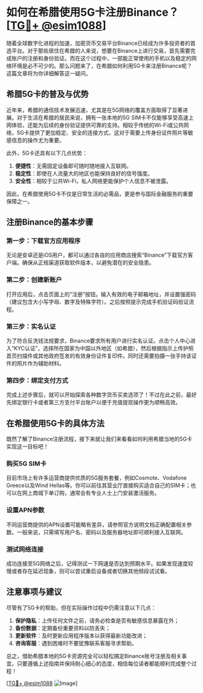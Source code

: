 # 如何在希腊使用5G卡注册Binance？[[TG💪+ @esim1088](https://t.me/s/esim1088)]

随着全球数字化进程的加速，加密货币交易平台Binance已经成为许多投资者的首选平台。对于那些居住在希腊的人来说，想要在Binance上进行交易，首先需要完成账户的注册和身份验证。而在这个过程中，一部能正常使用的手机以及稳定的网络环境是必不可少的。那么问题来了，在希腊如何利用5G卡来注册Binance呢？这篇文章将为你详细解答这一疑问。

## 希腊5G卡的普及与优势

近年来，希腊的通信技术发展迅速，尤其是在5G网络的覆盖方面取得了显著进展。对于生活在希腊的居民来说，拥有一张本地的5G SIM卡不仅能够享受高速上网体验，还能为后续的身份验证提供可靠的支持。相较于传统的Wi-Fi或公共网络，5G卡提供了更加稳定、安全的连接方式，这对于需要上传身份证件照片等敏感信息的操作尤为重要。

此外，5G卡还具有以下几点优势：
1. **便捷性**：无需固定设备即可随时随地接入互联网。
2. **稳定性**：即使在人流量大的地区也能保持良好的信号强度。
3. **安全性**：相较于公共Wi-Fi，私人网络更能保护个人信息不被泄露。

因此，在希腊使用5G卡不仅是日常生活的必需品，更是参与国际金融服务的重要保障之一。

## 注册Binance的基本步骤

### 第一步：下载官方应用程序

无论是安卓还是iOS用户，都可以通过各自的应用商店搜索“Binance”下载官方客户端。确保从正规渠道获取软件版本，以避免潜在的安全隐患。

### 第二步：创建新账户

打开应用后，点击页面上的“注册”按钮。输入有效的电子邮箱地址，并设置强密码（建议包含大小写字母、数字及特殊字符）。之后按照提示完成手机验证码验证流程。

### 第三步：实名认证

为了符合反洗钱法规要求，Binance要求所有用户进行实名认证。点击个人中心进入“KYC认证”，选择所在国家为中国以外地区（如希腊），然后根据指示上传护照首页扫描件或其他政府签发的有效身份证件复印件。同时还需要拍摄一张手持该证件的照片作为辅助材料。

### 第四步：绑定支付方式

完成上述步骤后，就可以开始探索各种数字货币买卖选项了！不过在此之前，最好先绑定银行卡或者第三方支付平台账户以便于充值提现操作更为顺畅高效。

## 在希腊使用5G卡的具体方法

既然了解了Binance注册流程，接下来就让我们来看看如何利用希腊当地的5G卡实现这一目标吧！

### 购买5G SIM卡

目前市场上有许多运营商提供优质的5G服务套餐，例如Cosmote、Vodafone Greece以及Wind Hellas等。你可以前往其营业厅直接购买适合自己的SIM卡；也可以在网上商城下单订购，通常会有专业人士上门安装激活服务。

### 设置APN参数

不同运营商提供的APN设置可能略有差异，请参照官方说明文档正确配置相关参数。一般来说，只需填写用户名、密码以及服务器地址即可顺利接入互联网。

### 测试网络连接

成功连接至5G网络之后，记得测试一下网速是否达到预期水平。如果发现速度较慢或者存在延迟现象，则可以尝试重启设备或者切换其他频段试试看。

## 注意事项与建议

尽管有了5G卡的帮助，但在实际操作过程中仍需注意以下几点：

1. **保护隐私**：上传任何文件之前，请务必检查是否有敏感信息暴露在外；
2. **备份数据**：定期备份重要资料以防丢失；
3. **更新软件**：及时更新应用程序版本以获得最新功能改进；
4. **咨询客服**：遇到困难时不要犹豫联系客服寻求帮助。

总之，借助希腊本地的5G卡资源完全可以轻松搞定Binance账号注册及相关事宜。只要遵循上述指南并保持耐心细心的态度，相信每位读者都能顺利完成整个过程！

[[TG💪+ @esim1088](https://t.me/s/esim1088) ![Image](https://i.postimg.cc/4NQfJmqS/Snipaste-2025-05-13-00-14-12.png)]